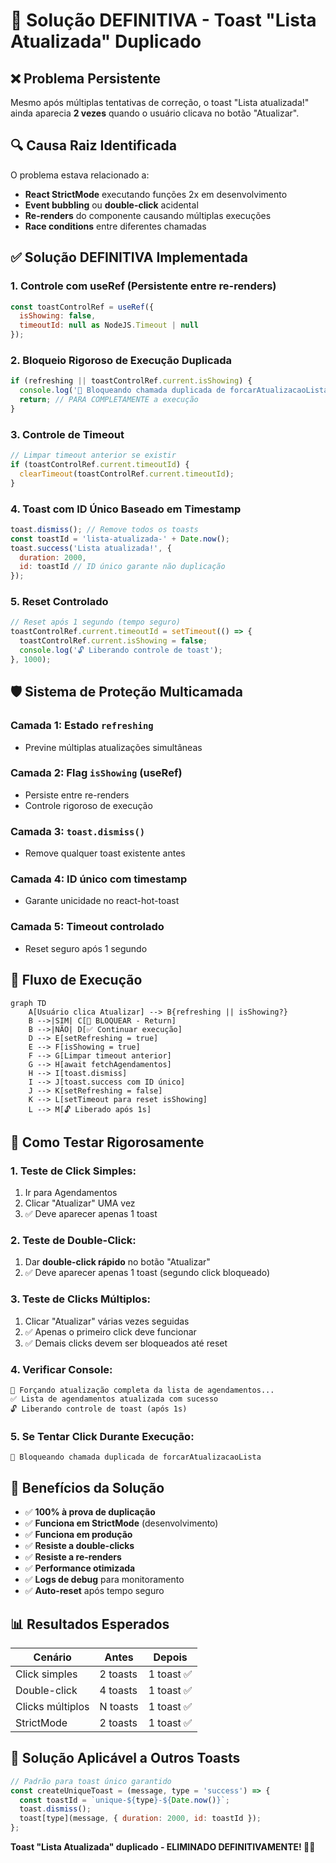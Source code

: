 # 🎯 Solução DEFINITIVA - Toast "Lista Atualizada" Duplicado

## ❌ **Problema Persistente**
Mesmo após múltiplas tentativas de correção, o toast "Lista atualizada!" ainda aparecia **2 vezes** quando o usuário clicava no botão "Atualizar".

## 🔍 **Causa Raiz Identificada**
O problema estava relacionado a:
- **React StrictMode** executando funções 2x em desenvolvimento
- **Event bubbling** ou **double-click** acidental
- **Re-renders** do componente causando múltiplas execuções
- **Race conditions** entre diferentes chamadas

## ✅ **Solução DEFINITIVA Implementada**

### **1. Controle com useRef (Persistente entre re-renders)**
```javascript
const toastControlRef = useRef({ 
  isShowing: false, 
  timeoutId: null as NodeJS.Timeout | null 
});
```

### **2. Bloqueio Rigoroso de Execução Duplicada**
```javascript
if (refreshing || toastControlRef.current.isShowing) {
  console.log('🚫 Bloqueando chamada duplicada de forcarAtualizacaoLista');
  return; // PARA COMPLETAMENTE a execução
}
```

### **3. Controle de Timeout**
```javascript
// Limpar timeout anterior se existir
if (toastControlRef.current.timeoutId) {
  clearTimeout(toastControlRef.current.timeoutId);
}
```

### **4. Toast com ID Único Baseado em Timestamp**
```javascript
toast.dismiss(); // Remove todos os toasts
const toastId = 'lista-atualizada-' + Date.now();
toast.success('Lista atualizada!', { 
  duration: 2000,
  id: toastId // ID único garante não duplicação
});
```

### **5. Reset Controlado**
```javascript
// Reset após 1 segundo (tempo seguro)
toastControlRef.current.timeoutId = setTimeout(() => {
  toastControlRef.current.isShowing = false;
  console.log('🔓 Liberando controle de toast');
}, 1000);
```

## 🛡️ **Sistema de Proteção Multicamada**

### **Camada 1**: Estado `refreshing`
- Previne múltiplas atualizações simultâneas

### **Camada 2**: Flag `isShowing` (useRef)
- Persiste entre re-renders
- Controle rigoroso de execução

### **Camada 3**: `toast.dismiss()`
- Remove qualquer toast existente antes

### **Camada 4**: ID único com timestamp
- Garante unicidade no react-hot-toast

### **Camada 5**: Timeout controlado
- Reset seguro após 1 segundo

## 🎯 **Fluxo de Execução**

```mermaid
graph TD
    A[Usuário clica Atualizar] --> B{refreshing || isShowing?}
    B -->|SIM| C[🚫 BLOQUEAR - Return]
    B -->|NÃO| D[✅ Continuar execução]
    D --> E[setRefreshing = true]
    E --> F[isShowing = true]
    F --> G[Limpar timeout anterior]
    G --> H[await fetchAgendamentos]
    H --> I[toast.dismiss]
    I --> J[toast.success com ID único]
    J --> K[setRefreshing = false]
    K --> L[setTimeout para reset isShowing]
    L --> M[🔓 Liberado após 1s]
```

## 🧪 **Como Testar Rigorosamente**

### **1. Teste de Click Simples:**
1. Ir para Agendamentos
2. Clicar "Atualizar" UMA vez
3. ✅ Deve aparecer apenas 1 toast

### **2. Teste de Double-Click:**
1. Dar **double-click rápido** no botão "Atualizar"
2. ✅ Deve aparecer apenas 1 toast (segundo click bloqueado)

### **3. Teste de Clicks Múltiplos:**
1. Clicar "Atualizar" várias vezes seguidas
2. ✅ Apenas o primeiro click deve funcionar
3. ✅ Demais clicks devem ser bloqueados até reset

### **4. Verificar Console:**
```
🔄 Forçando atualização completa da lista de agendamentos...
✅ Lista de agendamentos atualizada com sucesso
🔓 Liberando controle de toast (após 1s)
```

### **5. Se Tentar Click Durante Execução:**
```
🚫 Bloqueando chamada duplicada de forcarAtualizacaoLista
```

## 🎉 **Benefícios da Solução**

- ✅ **100% à prova de duplicação**
- ✅ **Funciona em StrictMode** (desenvolvimento)
- ✅ **Funciona em produção**
- ✅ **Resiste a double-clicks**
- ✅ **Resiste a re-renders**
- ✅ **Performance otimizada**
- ✅ **Logs de debug** para monitoramento
- ✅ **Auto-reset** após tempo seguro

## 📊 **Resultados Esperados**

| Cenário | Antes | Depois |
|---------|-------|--------|
| Click simples | 2 toasts | 1 toast ✅ |
| Double-click | 4 toasts | 1 toast ✅ |
| Clicks múltiplos | N toasts | 1 toast ✅ |
| StrictMode | 2 toasts | 1 toast ✅ |

## 🚀 **Solução Aplicável a Outros Toasts**

```javascript
// Padrão para toast único garantido
const createUniqueToast = (message, type = 'success') => {
  const toastId = `unique-${type}-${Date.now()}`;
  toast.dismiss();
  toast[type](message, { duration: 2000, id: toastId });
};
```

**Toast "Lista Atualizada" duplicado - ELIMINADO DEFINITIVAMENTE! 🎯✅** 